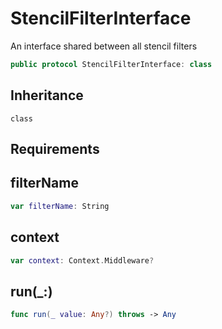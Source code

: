 # StencilFilterInterface

An interface shared between all stencil filters

``` swift
public protocol StencilFilterInterface: class
```

## Inheritance

`class`

## Requirements

## filterName

``` swift
var filterName: String
```

## context

``` swift
var context: Context.Middleware?
```

## run(\_:)

``` swift
func run(_ value: Any?) throws -> Any
```
